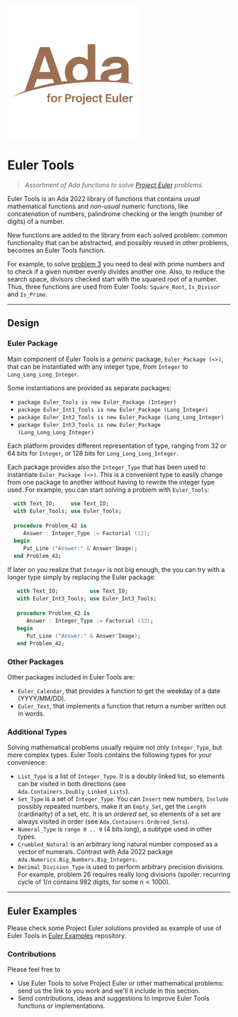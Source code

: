 ![Ada for Project Euler](Ada_for_Project_Euler.png)

# Euler Tools

> *Assortment of Ada functions to solve [Project
> Euler](https://projecteuler.net) problems.*

Euler Tools is an Ada 2022 library of functions that contains _usual_
mathematical functions and _non-usual_ numeric functions, like concatenation
of numbers, palindrome checking or the length (number of digits) of a number.

New functions are added to the library from each solved problem: common
functionality that can be abstracted, and possibly reused in other problems,
becomes an Euler Tools function.

For example, to solve [problem 3](https://projecteuler.net/problem=3) you
need to deal with prime numbers and to check if a given number evenly divides
another one. Also, to reduce the search space, divisors checked start with
the squared root of a number. Thus, three functions are used from Euler
Tools: `Square_Root`, `Is_Divisor` and `Is_Prime`.

---
## Design

### Euler Package

Main component of Euler Tools is a _generic_ package, `Euler_Package (<>)`,
that can be instantiated with any integer type, from `Integer` to
`Long_Long_Long_Integer`. 

Some instantiations are provided as separate packages:

   *  `package Euler_Tools is new Euler_Package (Integer)`
   *  `package Euler_Int1_Tools is new Euler_Package (Long_Integer)`
   *  `package Euler_Int2_Tools is new Euler_Package (Long_Long_Integer)`
   *  `package Euler_Int3_Tools is new Euler_Package (Long_Long_Long_Integer)`
  
Each platform provides different representation of type, ranging from 32 or
64 bits for `Integer`, or 128 bits for `Long_Long_Long_Integer`.

  Each package provides also the `Integer_Type` that has been used to
  instantiate `Euler_Package (<>)`. This is a convenient type to easily
  change from one package to another without having to rewrite the integer
  type used. For example, you can start solving a problem with
  `Euler_Tools`:

 ```ada
   with Text_IO;     use Text_IO;
   with Euler_Tools; use Euler_Tools;

   procedure Problem_42 is
      Answer : Integer_Type := Factorial (12);
   begin
      Put_Line ("Answer:" & Answer'Image);
   end Problem_42;
 ```

  If later on you realize that `Integer` is not big enough, the you can try
  with a longer type simply by replacing the Euler package:

```ada
   with Text_IO;          use Text_IO;
   with Euler_Int3_Tools; use Euler_Int3_Tools;

   procedure Problem_42 is
      Answer : Integer_Type := Factorial (33);
   begin
      Put_Line ("Answer:" & Answer'Image);
   end Problem_42;
```

### Other Packages

Other packages included in Euler Tools are:

   * `Euler_Calendar`, that provides a function to get the weekday of a date
    (YYYY/MM/DD).
   * `Euler_Text`, that implements a function that return a number written
     out in words.

### Additional Types

Solving mathematical problems usually require not only `Integer_Type`, but
more complex types. Euler Tools contains the following types for your
convenience:

   * `List_Type` is a list of `Integer_Type`. It is a doubly linked list, so
     elements can be visited in both directions (see
     `Ada.Containers.Doubly_Linked_Lists`).
   * `Set_Type` is a set of `Integer_Type`. You can `Insert` new numbers,
     `Include` possibly repeated numbers, make it an `Empty_Set`, get the
     `Length` (cardinality) of a set, etc. It is an _ordered set_, so
     elements of a set are always visited in order (see
     `Ada.Containers.Ordered_Sets`).
   * `Numeral_Type` is `range 0 .. 9` (4 bits long), a subtype used in other
     types.
   * `Crumbled_Natural` is an arbitrary long natural number composed as a
     vector of numerals. Contrast with Ada 2022 package
     `Ada.Numerics.Big_Numbers.Big_Integers`.
   * `Decimal_Division_Type` is used to perform arbitrary precision
     divisions. For example, problem 26 requires really long divisions
     (spoiler: recurring cycle of $1/n$ contains 982 digits, for some
     $n<1000$).

---
## Euler Examples

Please check some Project Euler solutions provided as example of use of Euler
Tools  in [Euler Examples](https://github.com/rocher/euler_examples)
repository.

### Contributions

Please feel free to

   * Use Euler Tools to solve Project Euler or other mathematical problems:
     send us the link to you work and we'll it include in this section.
   * Send contributions, ideas and suggestions to improve Euler Tools
     functions or implementations.
